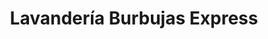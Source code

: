 ---
title: "Lavandería Burbujas Express"
url: /ventanilla/lavanderia-burbujas-express/
shop: Wäscherei
---